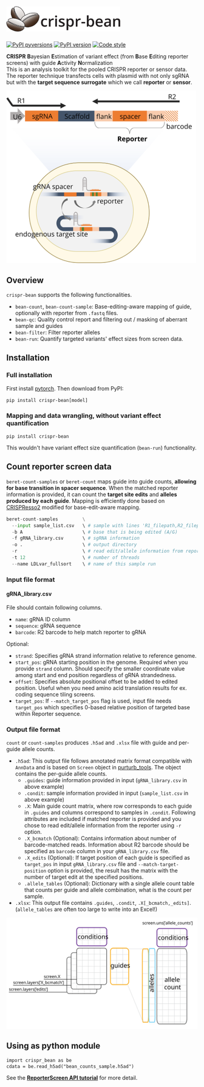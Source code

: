 # <img src="imgs/bean_title.svg" alt="crispr-bean" width="300"/>

[![PyPI pyversions](https://img.shields.io/pypi/pyversions/crispr-bean)](https://pypi.org/project/crispr-bean/)
[![PyPI version](https://img.shields.io/pypi/v/crispr-bean)](https://pypi.org/project/crispr-bean/)
[![Code style](https://img.shields.io/badge/code%20style-black-black)](https://github.com/psf/black)

**CRISPR** **B**ayesian **E**stimation of variant effect (from **B**ase **E**diting reporter screens) with guide **A**ctivity **N**ormalization  
This is an analysis toolkit for the pooled CRISPR reporter or sensor data. The reporter technique transfects cells with plasmid with not only sgRNA but with the **target sequence surrogate** which we call **reporter** or **sensor**.  


<img src="imgs/reporter_construct.svg" alt="Reporter construct" width="500"/>

## Overview
`crispr-bean` supports the following functionalities.
* `bean-count`, `bean-count-sample`: Base-editing-aware mapping of guide, optionally with reporter from `.fastq` files.  
* `bean-qc`: Quality control report and filtering out / masking of aberrant sample and guides  
* `bean-filter`: Filter reporter alleles
* `bean-run`: Quantify targeted variants' effect sizes from screen data.


## Installation 
### Full installation
First install [pytorch](https://pytorch.org/).
Then download from PyPI:
```
pip install crispr-bean[model]
```
### Mapping and data wrangling, without variant effect quantification
```
pip install crispr-bean
```
This wouldn't have variant effect size quantification (`bean-run`) functionality.  

## Count reporter screen data  
`beret-count-samples` or `beret-count` maps guide into guide counts, **allowing for base transition in spacer sequence**. When the matched reporter information is provided, it can count the **target site edits** and **alleles produced by each guide**. Mapping is efficiently done based on [CRISPResso2](https://github.com/pinellolab/CRISPResso2) modified for base-edit-aware mapping.



```python
beret-count-samples         \
  --input sample_list.csv   \ # sample with lines 'R1_filepath,R2_filepath,sample_name\n'  
  -b A                      \ # base that is being edited (A/G)
  -f gRNA_library.csv       \ # sgRNA information 
  -o .                      \ # output directory    
  -r                        \ # read edit/allele information from reporter  
  -t 12                     \ # number of threads  
  --name LDLvar_fullsort    \ # name of this sample run  
```
### Input file format
#### gRNA_library.csv
File should contain following columns.
* `name`: gRNA ID column
* `sequence`: gRNA sequence
* `barcode`: R2 barcode to help match reporter to gRNA  

Optional: 
* `strand`: Specifies gRNA strand information relative to reference genome. 
* `start_pos`: gRNA starting position in the genome. Required when you provide `strand` column. Should specify the smaller coordinate value among start and end position regardless of gRNA strandedness.
* `offset`: Specifies absolute positional offset to be added to edited position. Useful when you need amino acid translation results for ex. coding sequence tiling screens.
* `target_pos`: If `--match_target_pos` flag is used, input file needs `target_pos` which specifies 0-based relative position of targeted base within Reporter sequence.
  
### Output file format
`count` or `count-samples` produces `.h5ad` and `.xlsx` file with guide and per-guide allele counts.  
* `.h5ad`: This output file follows annotated matrix format compatible with `AnnData` and is based on `Screen` object in [purturb_tools](https://github.com/pinellolab/perturb-tools). The object contains the per-guide allele counts.
  * `.guides`: guide information provided in input (`gRNA_library.csv` in above example)
  * `.condit`: sample information provided in input (`sample_list.csv` in above example)
  * `.X`: Main guide count matrix, where row corresponds to each guide in `.guides` and columns correspond to samples in `.condit`.
Following attributes are included if matched reporter is provided and you chose to read edit/allele information from the reporter using `-r` option.
  * `.X_bcmatch` (Optional): Contains information about number of barcode-matched reads. Information about R2 barcode should be specified as `barcode` column in your `gRNA_library.csv` file.
  * `.X_edits` (Optional): If target position of each guide is specified as `target_pos` in input `gRNA_library.csv` file and `--match-target-position` option is provided, the result has the matrix with the number of target edit at the specified positions.
  * `.allele_tables` (Optional): Dictionary with a single allele count table that counts per guide and allele combination, what is the count per sample. 
* `.xlsx`: This output file contains `.guides`, `.condit`, `.X[_bcmatch,_edits]`. (`allele_tables` are often too large to write into an Excel!)
<img src="imgs/screendata.svg" alt="screendata" width="700"/>

## Using as python module
```
import crispr_bean as be
cdata = be.read_h5ad("bean_counts_sample.h5ad")
```

See the [**ReporterScreen API tutorial**](docs/ReporterScreen_api.ipynb) for more detail.
